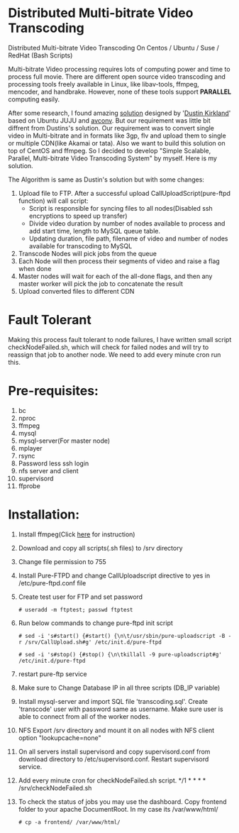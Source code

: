 # Distributed Multi-bitrate Video Transcoding
Distributed Multi-bitrate Video Transcoding On Centos / Ubuntu / Suse / RedHat (Bash Scripts)

Multi-bitrate Video processing requires lots of computing power and time to process full movie. There are different open source video transcoding and processing tools freely available in Linux, like libav-tools, ffmpeg, mencoder, and handbrake. However, none of these tools support **PARALLEL** computing easily.

After some research, I found amazing [solution](http://blog.dustinkirkland.com/2014/07/scalable-parallel-video-transcoding-on.html) designed by '[Dustin Kirkland](http://blog.dustinkirkland.com/2014/07/scalable-parallel-video-transcoding-on.html)' based on Ubuntu JUJU and [avconv](https://libav.org/avconv.html). But our requirement was little bit diffrent from Dustins's solution. Our requirement was to convert single video in Multi-bitrate and in formats like 3gp, flv and upload them to single or multiple CDN(like Akamai or tata). Also we want to build this solution on top of CentOS and ffmpeg. So I decided to  develop "Simple Scalable, Parallel, Multi-bitrate Video Transcoding System" by myself. Here is my solution.

The Algorithm is same as Dustin's solution but with some changes:

  1. Upload file to FTP. After a successful upload CallUploadScript(pure-ftpd function) will call script:
      - Script is responsible for syncing files to all nodes(Disabled ssh encryptions to speed up transfer)
      - Divide video duration by number of nodes available to process and add start time, length to MySQL queue table.
      - Updating duration, file path, filename of video and number of nodes available for transcoding to MySQL
  2. Transcode Nodes will pick jobs from the queue
  3. Each Node will then process their segments of video and raise a flag when done
  4. Master nodes will wait for each of the all-done flags, and then any master worker will pick the job to concatenate the result
  5. Upload converted files to different CDN

# Fault Tolerant
Making this process fault tolerant to node failures, I have written small script checkNodeFailed.sh, which will check for failed nodes and will try to reassign that job to another node. We need to add every minute cron run this.

# Pre-requisites:
  1. bc
  2. nproc
  3. ffmpeg
  4. mysql
  5. mysql-server(For master node)
  6. mplayer
  7. rsync
  8. Password less ssh login
  9. nfs server and client
  10. supervisord
  11. ffprobe

# Installation:

1. Install ffmpeg(Click [here](http://wiki.razuna.com/display/ecp/FFMpeg+Installation+on+CentOS+and+RedHat) for instruction)
2. Download and copy all scripts(.sh files) to /srv directory
3. Change file permission to 755
4. Install Pure-FTPD and change CallUploadscript directive to yes in /etc/pure-ftpd.conf file
5. Create test user for FTP and set password

   `# useradd -m ftptest; passwd ftptest`
   
6. Run below commands to change pure-ftpd init script

   `# sed -i 's#start() {#start() {\n\t/usr/sbin/pure-uploadscript -B -r /srv/CallUpload.sh#g' /etc/init.d/pure-ftpd`

   `# sed -i 's#stop() {#stop() {\n\tkillall -9 pure-uploadscript#g' /etc/init.d/pure-ftpd`

7. restart pure-ftp service
8. Make sure to Change Database IP in all three scripts (DB_IP variable)
9. Install mysql-server and import SQL file 'transcoding.sql'. Create 'transcode' user with password same as username. Make sure user is able to connect from all of the worker nodes.
10. NFS Export /srv directory and mount it on all nodes with NFS client option "lookupcache=none"

11. On all servers install supervisord and copy supervisord.conf from download directory to /etc/supervisord.conf. Restart supervisord service.

12. Add every minute cron for checkNodeFailed.sh script. 
*/1 * * * * /srv/checkNodeFailed.sh

13. To check the status of jobs you may use the dashboard. Copy frontend folder to your apache DocumentRoot. In my case its /var/www/html/

    `# cp -a frontend/ /var/www/html/ `
